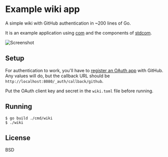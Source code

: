 # Example wiki app

A simple wiki with GitHub authentication in ~200 lines of Go.

It is an example application using [com](github.com/gliderlabs/com) and
the components of [stdcom](github.com/gliderlabs/stdcom).

![Screenshot](/screenshot.jpg?raw=true)

## Setup

For authentication to work, you'll have to [register an OAuth app](https://developer.github.com/apps/building-integrations/setting-up-and-registering-oauth-apps/registering-oauth-apps/) with GitHub.
Any values will do, but the callback URL should be `http://localhost:8080/_auth/callback/github`.

Put the OAuth client key and secret in the `wiki.toml` file before running.

## Running

```
$ go build ./cmd/wiki
$ ./wiki
```

## License

BSD
